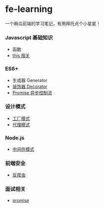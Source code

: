 # fe-learning
一个麻瓜前端的学习笔记，有用拜托点个小星星！

### Javascript 基础知识
- 函数
- [this 相关](https://github.com/chijitui/fe-learning/blob/master/Javascript%E5%9F%BA%E7%A1%80%E7%9F%A5%E8%AF%86/this.md)

### ES6+
- 生成器 Generator
- [装饰器 Decorator](https://github.com/chijitui/fe-learning/blob/master/ES6+/Decorator.md)
- [Promise 异步控制流](https://github.com/chijitui/fe-learning/blob/master/ES6+/Promise异步控制流.md)

### 设计模式
- [工厂模式](https://github.com/chijitui/fe-learning/blob/master/设计模式/工厂模式.md)
- [代理模式](https://github.com/chijitui/fe-learning/blob/master/设计模式/代理模式.md)

### Node.js
- [中间件模式](https://github.com/chijitui/fe-learning/blob/master/Node.js/中间件模式.md)

### 前端安全
- [反爬虫](http://litten.me/2017/07/09/prevent-spiders/)

### 面试相关
- [promise](https://github.com/chijitui/fe-learning/blob/master/面试题/promise.md)

